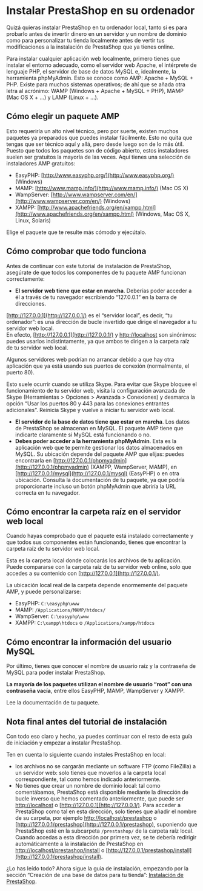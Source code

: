# Instalar PrestaShop en su ordenador

Quizá quieras instalar PrestaShop en tu ordenador local, tanto si es para probarlo antes de invertir dinero en un servidor y un nombre de dominio como para personalizar tu tienda localmente antes de vertir tus modificaciones a la instalación de PrestaShop que ya tienes online.

Para instalar cualquier aplicación web localmente, primero tienes que instalar el entorno adecuado, como el servidor web Apache, el intérprete de lenguaje PHP, el servidor de base de datos MySQL e, idealmente, la herramienta phpMyAdmin. Esto se conoce como AMP: Apache + MySQL + PHP. Existe para muchos sistemas operativos; de ahí que se añada otra letra al acrónimo: WAMP \(Windows + Apache + MySQL + PHP\), MAMP \(Mac OS X + ...\) y LAMP \(Linux + ...\).

## Cómo elegir un paquete AMP <a id="InstalarPrestaShopensuordenador-C&#xF3;moelegirunpaqueteAMP"></a>

Esto requeriría un alto nivel técnico, pero por suerte, existen muchos paquetes ya preparados que puedes instalar fácilmente. Esto no quita que tengas que ser técnico aquí y allá, pero desde luego son de lo más útil. Puesto que todos los paquetes son de código abierto, estos instaladores suelen ser gratuitos la mayoría de las veces. Aquí tienes una selección de instaladores AMP gratuitos:

* EasyPHP: [http://www.easyphp.org/](http://www.easyphp.org/) \(Windows\)
* MAMP: [http://www.mamp.info/](http://www.mamp.info/) \(Mac OS X\)
* WampServer: [http://www.wampserver.com/en/](http://www.wampserver.com/en/) \(Windows\)
* XAMPP: [http://www.apachefriends.org/en/xampp.html](http://www.apachefriends.org/en/xampp.html) \(Windows, Mac OS X, Linux, Solaris\)

Elige el paquete que te resulte más cómodo y ejecútalo.

## Cómo comprobar que todo funciona <a id="InstalarPrestaShopensuordenador-C&#xF3;mocomprobarquetodofunciona"></a>

Antes de continuar con este tutorial de instalación de PrestaShop, asegúrate de que todos los componentes de tu paquete AMP funcionan correctamente:

* **El servidor web tiene que estar en marcha**. Deberías poder acceder a él a través de tu navegador escribiendo “127.0.0.1” en la barra de direcciones.

[http://127.0.0.1](http://127.0.0.1/) es el “servidor local”, es decir, “tu ordenador”: es una dirección de bucle invertido que dirige el navegador a tu servidor web local.  
En efecto, [http://127.0.0.1](http://127.0.0.1/) y [http://localhost](http://localhost/) son sinónimos: puedes usarlos indistintamente, ya que ambos te dirigen a la carpeta raíz de tu servidor web local.

Algunos servidores web podrían no arrancar debido a que hay otra aplicación que ya está usando sus puertos de conexión \(normalmente, el puerto 80\).

Esto suele ocurrir cuando se utiliza Skype. Para evitar que Skype bloquee el funcionamiento de tu servidor web, visita la configuración avanzada de Skype \(Herramientas &gt; Opciones &gt; Avanzada &gt; Conexiones\) y desmarca la opción “Usar los puertos 80 y 443 para las conexiones entrantes adicionales”. Reinicia Skype y vuelve a iniciar tu servidor web local.

* **El servidor de la base de datos tiene que estar en marcha**. Los datos de PrestaShop se almacenan en MySQL. El paquete AMP tiene que indicarte claramente si MySQL está funcionando o no.
* **Debes poder acceder a la herramienta phpMyAdmin**. Esta es la aplicación web que te permite gestionar los datos almacenados en MySQL. Su ubicación depende del paquete AMP que elijas: puedes encontrarla en [http://127.0.0.1/phpmyadmin](http://127.0.0.1/phpmyadmin) \(XAMPP, WampServer, MAMP\), en [http://127.0.0.1/mysql](http://127.0.0.1/mysql) \(EasyPHP\) o en otra ubicación. Consulta la documentación de tu paquete, ya que podría proporcionarte incluso un botón phpMyAdmin que abriría la URL correcta en tu navegador.

## Cómo encontrar la carpeta raíz en el servidor web local <a id="InstalarPrestaShopensuordenador-C&#xF3;moencontrarlacarpetara&#xED;zenelservidorweblocal"></a>

Cuando hayas comprobado que el paquete está instalado correctamente y que todos sus componentes están funcionando, tienes que encontrar la carpeta raíz de tu servidor web local.

Esta es la carpeta local donde colocarás los archivos de tu aplicación. Puede compararse con la carpeta raíz de tu servidor web online, solo que accedes a su contenido con [http://127.0.0.1](http://127.0.0.1/).

La ubicación local real de la carpeta depende enormemente del paquete AMP, y puede personalizarse:

* EasyPHP: `C:\easyphp\www`
* MAMP: `/Applications/MAMP/htdocs/`
* WampServer: `C:\easyphp\www`
* XAMPP: `C:\xampp\htdocs` o `/Applications/xampp/htdocs`

## Cómo encontrar la información del usuario MySQL <a id="InstalarPrestaShopensuordenador-C&#xF3;moencontrarlainformaci&#xF3;ndelusuarioMySQL"></a>

Por último, tienes que conocer el nombre de usuario raíz y la contraseña de MySQL para poder instalar PrestaShop.

**La mayoría de los paquetes utilizan el nombre de usuario “root” con una contraseña vacía**, entre ellos EasyPHP, MAMP, WampServer y XAMPP.

Lee la documentación de tu paquete.

## Nota final antes del tutorial de instalación <a id="InstalarPrestaShopensuordenador-Notafinalantesdeltutorialdeinstalaci&#xF3;n"></a>

Con todo eso claro y hecho, ya puedes continuar con el resto de esta guía de iniciación y empezar a instalar PrestaShop.

Ten en cuenta lo siguiente cuando instales PrestaShop en local:

* los archivos no se cargarán mediante un software FTP \(como FileZilla\) a un servidor web: solo tienes que moverlos a la carpeta local correspondiente, tal como hemos indicado anteriormente.
* No tienes que crear un nombre de dominio local: tal como comentábamos, PrestaShop está disponible mediante la dirección de bucle inverso que hemos comentado anteriormente, que puede ser [http://localhost](http://localhost/) o [http://127.0.0.1](http://127.0.0.1/). Para acceder a PrestaShop como tal en esta dirección, solo tienes que añadir el nombre de su carpeta, por ejemplo [http://localhost/prestashop](http://localhost/prestashop) o [http://127.0.0.1/prestashop](http://127.0.0.1/prestashop), suponiendo que PrestaShop esté en la subcarpeta `/prestashop/` de la carpeta raíz local. Cuando accedas a esta dirección por primera vez, se te debería redirigir automáticamente a la instalación de PrestaShop en [http://localhost/prestashop/install](http://localhost/prestashop/install) o [http://127.0.0.1/prestashop/install](http://127.0.0.1/prestashop/install).

¿Lo has leído todo? Ahora sigue la guía de instalación, empezando por la sección “Creación de una base de datos para tu tienda”: [Instalación de PrestaShop](instalar-prestashop.md).

